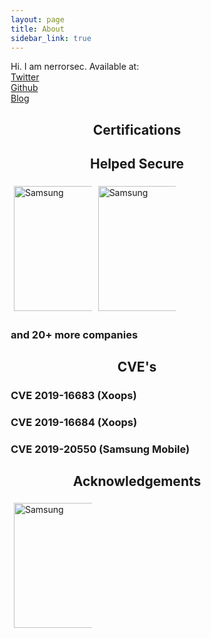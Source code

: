 ```yaml
---
layout: page
title: About
sidebar_link: true
---
```


<style>
* {
  box-sizing: border-box;
}

.column {
  float: left;
  width: 33.33%;
  padding: 5px;
}

.row::after {
  content: "";
  clear: both;
  display: table;
}
</style>

<p class="message">
  Hi. I am nerrorsec.
  Available at:<br>
  <a href="https://twitter.com/nerrorsec">Twitter</a><br>
  <a href="https://github.com/nerrorsec">Github</a><br>
  <a href="https://nirajkhatiwada.com.np">Blog</a><br>
</p>

<p class="message">
  <center><h2>Certifications</h2></center>
</p>

<p class="message">
  <center><h2>Helped Secure</h2></center>
  <div class="row">
  <div class="column">
    <img src="https://raw.githubusercontent.com/nerrorsec/nerrorsec.github.io/master/assets/images/helped_secure/samsung.png" alt="Samsung" style="width:200px;height:200px;">
  </div>
  <div class="column">
    <img src="https://raw.githubusercontent.com/nerrorsec/nerrorsec.github.io/master/assets/images/helped_secure/alibaba.png" alt="Samsung" style="width:200px;height:200px;"> 
  </div>
</div>
  <h3>and 20+ more companies</h3> 
</p>

<p class="message">
  <center><h2>CVE's</h2></center>
  <h3>CVE 2019-16683 (Xoops)</h3>
  <h3>CVE 2019-16684 (Xoops)</h3>
  <h3>CVE 2019-20550 (Samsung Mobile)</h3>
</p>

<p class="message">
  <center><h2>Acknowledgements</h2></center>
  <div class="row">
  <div class="column">
    <img src="https://raw.githubusercontent.com/nerrorsec/nerrorsec.github.io/master/assets/images/acknowledgements/asrc.png" alt="Samsung" style="width:200px;height:200px;">
  </div>
</div>
</p>


